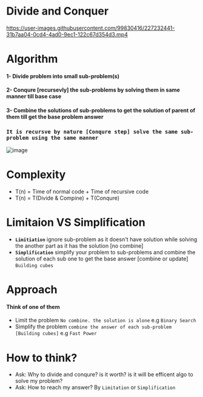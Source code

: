 # Divide and Conquer
https://user-images.githubusercontent.com/99830416/227232441-31b7aa04-0cd4-4ad0-9ec1-122c67d354d3.mp4

# Algorithm
#### 1- Divide problem into small sub-problem(s)
#### 2- Conqure [recursevly] the sub-problems by solving them in same manner till base case
#### 3- Combine the solutions of sub-problems to get the solution of parent of them till get the base problem answer
### `It is recursve by nature [Conqure step] solve the same sub-problem using the same manner`
![image](https://user-images.githubusercontent.com/99830416/227218095-d36b2c70-35ab-4c01-9415-989296fe26fe.png)

# Complexity 
- T(n) = Time of normal code + Time of recursive code 
- T(n) = T(Divide & Compine) + T(Conqure)

# Limitaion VS Simplification 
- **`Limitiation`** ignore sub-problem as it doesn't have solution while solving the another part as it has the solution [no combine]
- **`Simplification`** simplify your problem to sub-problems and combine the solution of each sub one to get the base answer [combine or update] `Building cubes`

# Approach
#### Think of one of them  <br> 
- Limit the problem `No combine. the solution is alone` e.g `Binary Search`
- Simplify the problem `combine the answer of each sub-problem [Building cubes]` e.g `Fast Power`


# How to think? 
- Ask: Why to divide and conqure? is it worth? is it will be efficent algo to solve my problem? 
- Ask: How to reach my answer? By `Limitation`  or `Simplification`

